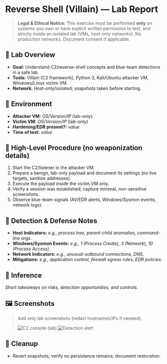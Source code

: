 # Reverse Shell (Villain) — Lab Report

> **Legal & Ethical Notice:** This exercise must be performed **only** on systems you own or have explicit written permission to test, and strictly inside an isolated lab (VMs, host-only networks). No production networks. Document consent if applicable.

## 🧭 Lab Overview
- **Goal:** Understand C2/reverse-shell concepts and blue-team detections in a safe lab.
- **Tools:** Villain (C2 framework), Python 3, Kali/Ubuntu attacker VM, Windows/Linux victim VM.
- **Network:** Host-only/isolated; snapshots taken before starting.

## 🧪 Environment
- **Attacker VM:** _OS/Version/IP_ (lab-only)
- **Victim VM:** _OS/Version/IP_ (lab-only)
- **Hardening/EDR present?:** _value_
- **Time of test:** _value_

## 🔄 High-Level Procedure (no weaponization details)
1. Start the C2/listener in the attacker VM.
2. Prepare a benign, lab-only payload and document its settings (no live targets, sanitize addresses).
3. Execute the payload inside the victim VM only.
4. Verify a session was established; capture minimal, non-sensitive screenshots.
5. Observe blue-team signals (AV/EDR alerts, Windows/Sysmon events, network logs).

## 🧰 Detection & Defense Notes
- **Host Indicators:** _e.g., process tree, parent-child anomalies, command-line args_.
- **Windows/Sysmon Events:** _e.g., 1 (Process Create), 3 (Network), 10 (Process Access)_.
- **Network Indicators:** _e.g., unusual outbound connections, DNS_.
- **Mitigations:** _e.g., application control, firewall egress rules, EDR policies_.

## 🧠 Inference
_Short takeaways on risks, detection opportunities, and controls._

## 🖼️ Screenshots
> Add only lab screenshots (redact hostnames/IPs if needed):
>
> ![C2 console (lab)](screenshots/c2-console.png)
> ![Detection alert](screenshots/defender-alert.png)

## 🧹 Cleanup
- Revert snapshots; verify no persistence remains; document restoration.
